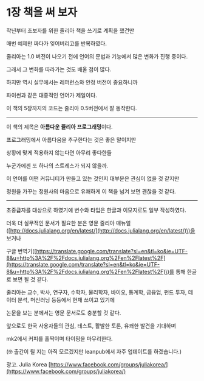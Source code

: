 # 1장 책을 써 보자

작년부터 초보자를 위한 줄리아 책을 쓰기로 계획을 했건만

매번 예제만 짜다가 잊어버리고를 반복하였다.

줄리아는 1.0 버전이 나오기 전에 언어의 문법과 기능에서 많은 변화가 진행 중이다.

그래서 그 변화를 따라가는 것도 배울 점이 많다.

하지만 역시 실무에서는 레퍼런스와 안정 버전이 중요하니까

파이썬과 같은 대중적인 언어가 제일이다.

이 책의 5장까지의 코드는 줄리아 0.5버전에서 잘 동작한다.

---

이 책의 제목은 **아름다운 줄리아 프로그래밍**이다.

프로그래밍에서 아름다움을 추구한다는 것은 좋은 말이지만

상황에 맞게 적용하지 않는다면 아무리 좋다한들

누군가에겐 또 하나의 스트레스가 되지 않을까.

이 언어를 어떤 커뮤니티가 만들고 있는 것인지 대부분은 관심이 없을 것 같지만

정원을 가꾸는 정원사의 마음으로 유쾌하게 이 책을 넘겨 보면 괜찮을 것 같다.

---

초중급자를 대상으로 하였기에 변수와 타입은 한글과 이모지로도 일부 작성하였다.

더욱 더 실무적인 문서가 필요한 분은 영문 줄리아 매뉴얼\([http://docs.julialang.org/en/latest/](http://docs.julialang.org/en/latest/)\)을 보거나

구글 번역기\([https://translate.google.com/translate?sl=en&tl=ko&ie=UTF-8&u=http%3A%2F%2Fdocs.julialang.org%2Fen%2Flatest%2F](https://translate.google.com/translate?sl=en&tl=ko&ie=UTF-8&u=http%3A%2F%2Fdocs.julialang.org%2Fen%2Flatest%2F)\)를 통해 한글로 보면 될 것 같다.

줄리아는 교수, 박사, 연구자, 수학자, 물리학자, 바이오, 통계학, 금융업, 펀드 투자, 데이터 분석, 머신러닝 등등에서 현재 쓰이고 있기에

논문을 보는 분께서는 영문 문서로도 충분할 것 같다.

앞으로도 한국 사용자들의 관심, 테스트, 활발한 토론, 유쾌한 발견을 기대하며

mk2에서 커피를 홀짝이며 타이핑을 마무리한다.

\(🤓 출간이 될 지는 아직 모르겠지만 leanpub에서 자주 업데이트를 하겠습니다.\)

광고. Julia Korea [https://www.facebook.com/groups/juliakorea/](https://www.facebook.com/groups/juliakorea/)

